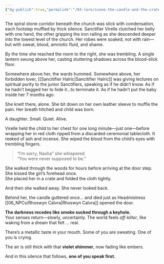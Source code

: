 ```yaml
---
{"dg-publish":true,"permalink":"/03-lore/scene-the-candle-and-the-crate/"}
---
```


The spiral stone corridor beneath the church was slick with condensation, each footstep muffled by thick silence. Sanctifier Virelle clutched her belly with one hand, the other gripping the iron railing as she descended deeper into the lowest level of the church. Her robes were soaked, not with rain—but with sweat, blood, amniotic fluid, and shame.

By the time she reached the room to the right, she was trembling. A single lantern swung above her, casting stuttering shadows across the blood-slick floor.

Somewhere above her, the wards hummed. Somewhere above, her forbidden lover, [[Sancitifier Halric\|Sancitifier Halric]] was giving lectures on spiritual purity to the junior Sanctifiers, speaking as if he didn’t know. As if he hadn’t begged her to hide it...to terminate it. As if he hadn’t put the baby inside her 7 months ago.

She knelt there, alone. She bit down on her own leather sleeve to muffle the pain. Her breath hitched and child was born.

A daughter. Small. Quiet. Alive.

Virelle held the child to her chest for one long minute—just one—before wrapping her in red cloth ripped from a discarded ceremonial tablecloth. It reeked of ash and incense. She wiped the blood from the child’s eyes with trembling fingers.

> “I’m sorry, Nasha” she whispered.  
> “You were never supposed to be.”

She walked through the woods for hours before arriving at the door step.
She kissed the girl’s forehead once.  
She placed her in a crate and folded the cloth tightly.  

And then she walked away. She never looked back.

Behind her, the candle guttered once… and died just as Headmistress [[06_NPCs/Rhoswyn Calvra\|Rhoswyn Calvra]] opened the door.

**The darkness recedes like smoke sucked through a keyhole.**  
Your senses return—slowly, uncertainly. The world feels _off-kilter_, like waking from a dream that felt ... real.

There’s a metallic taste in your mouth. Some of you are sweating. One of you is crying.

The air is still thick with that **violet shimmer**, now fading like embers.

And in this silence that follows, **one of you speak first.**